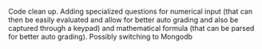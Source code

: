Code clean up.
Adding specialized questions for numerical input (that can then be easily evaluated and allow for better auto grading and also be captured through a keypad) and mathematical formula (that can be parsed for better auto grading).
Possibly switching to Mongodb